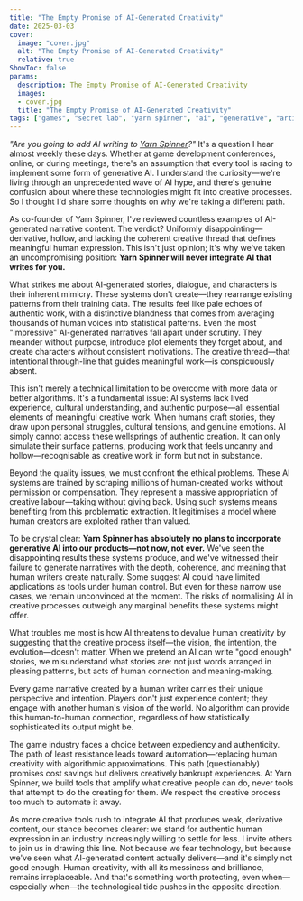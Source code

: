 ```yaml
---
title: "The Empty Promise of AI-Generated Creativity"
date: 2025-03-03
cover:
  image: "cover.jpg"
  alt: "The Empty Promise of AI-Generated Creativity"
  relative: true
ShowToc: false
params:
  description: The Empty Promise of AI-Generated Creativity 
  images:
  - cover.jpg
  title: "The Empty Promise of AI-Generated Creativity"
tags: ["games", "secret lab", "yarn spinner", "ai", "generative", "artificial intelligence", "thoughts", "obnoxious thought leadership", "ml", "rant"]
---
```


_"Are you going to add AI writing to [Yarn Spinner](https://yarnspinner.dev)?"_ It's a question I hear almost weekly these days. Whether at game development conferences, online, or during meetings, there's an assumption that every tool is racing to implement some form of generative AI. I understand the curiosity—we're living through an unprecedented wave of AI hype, and there's genuine confusion about where these technologies might fit into creative processes. So I thought I'd share some thoughts on why we're taking a different path.

As co-founder of Yarn Spinner, I've reviewed countless examples of AI-generated narrative content. The verdict? Uniformly disappointing—derivative, hollow, and lacking the coherent creative thread that defines meaningful human expression. This isn't just opinion; it's why we've taken an uncompromising position: **Yarn Spinner will never integrate AI that writes for you.**

What strikes me about AI-generated stories, dialogue, and characters is their inherent mimicry. These systems don't create—they rearrange existing patterns from their training data. The results feel like pale echoes of authentic work, with a distinctive blandness that comes from averaging thousands of human voices into statistical patterns. Even the most "impressive" AI-generated narratives fall apart under scrutiny. They meander without purpose, introduce plot elements they forget about, and create characters without consistent motivations. The creative thread—that intentional through-line that guides meaningful work—is conspicuously absent.

This isn't merely a technical limitation to be overcome with more data or better algorithms. It's a fundamental issue: AI systems lack lived experience, cultural understanding, and authentic purpose—all essential elements of meaningful creative work. When humans craft stories, they draw upon personal struggles, cultural tensions, and genuine emotions. AI simply cannot access these wellsprings of authentic creation. It can only simulate their surface patterns, producing work that feels uncanny and hollow—recognisable as creative work in form but not in substance.

Beyond the quality issues, we must confront the ethical problems. These AI systems are trained by scraping millions of human-created works without permission or compensation. They represent a massive appropriation of creative labour—taking without giving back. Using such systems means benefiting from this problematic extraction. It legitimises a model where human creators are exploited rather than valued. 

To be crystal clear: **Yarn Spinner has absolutely no plans to incorporate generative AI into our products—not now, not ever.** We've seen the disappointing results these systems produce, and we've witnessed their failure to generate narratives with the depth, coherence, and meaning that human writers create naturally. Some suggest AI could have limited applications as tools under human control. But even for these narrow use cases, we remain unconvinced at the moment. The risks of normalising AI in creative processes outweigh any marginal benefits these systems might offer.

What troubles me most is how AI threatens to devalue human creativity by suggesting that the creative process itself—the vision, the intention, the evolution—doesn't matter. When we pretend an AI can write "good enough" stories, we misunderstand what stories are: not just words arranged in pleasing patterns, but acts of human connection and meaning-making.

Every game narrative created by a human writer carries their unique perspective and intention. Players don't just experience content; they engage with another human's vision of the world. No algorithm can provide this human-to-human connection, regardless of how statistically sophisticated its output might be.

The game industry faces a choice between expediency and authenticity. The path of least resistance leads toward automation—replacing human creativity with algorithmic approximations. This path (questionably) promises cost savings but delivers creatively bankrupt experiences. At Yarn Spinner, we build tools that amplify what creative people can do, never tools that attempt to do the creating for them. We respect the creative process too much to automate it away.

As more creative tools rush to integrate AI that produces weak, derivative content, our stance becomes clearer: we stand for authentic human expression in an industry increasingly willing to settle for less. I invite others to join us in drawing this line. Not because we fear technology, but because we've seen what AI-generated content actually delivers—and it's simply not good enough. Human creativity, with all its messiness and brilliance, remains irreplaceable. And that's something worth protecting, even when—especially when—the technological tide pushes in the opposite direction.